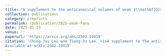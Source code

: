 ```yaml
---
title: "A supplement to the anticanonical volumes of weak $\\mathbf{Q}$-Fano threefolds of Picard rank two"
collection: publications
category: preprints
permalink: /publication/2025-weak-Fano
date: 2025-01-23
venue: ''
paperurl: 'https://arxiv.org/abs/2502.19419'
citation: 'Ching-Jui Lai and Tsung-Ju Lee. <i>A supplement to the anticanonical volumes of weak $\mathbf{Q}$-Fano threefolds of Picard rank two</i>. Submitted.
Available at arXiv:2502.19419'
---
```

